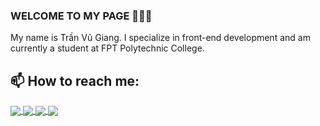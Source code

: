 ### WELCOME TO MY PAGE 👋👋👋
My name is Trần Vũ Giang. I specialize in front-end development and am currently a student at FPT Polytechnic College.<br>
## 📫 How to reach me: 





<a href="https://github.com/TranVuGiang/Amthucsinhvien/">
  <!-- Change the `github-readme-stats.anuraghazra1.vercel.app` to `github-readme-stats.vercel.app`  -->
  <img align="center" src="https://github-readme-stats.vercel.app/api/pin/?username=TranVuGiang&repo=Amthucsinhvien&theme=radical" />
</a>    
<a href="https://github.com/TranVuGiang/QLYNV_HeliumStudio/">
  <!-- Change the `github-readme-stats.anuraghazra1.vercel.app` to `github-readme-stats.vercel.app`  -->
  <img align="center" src="https://github-readme-stats.vercel.app/api/pin/?username=TranVuGiang&repo=QLYNV_HeliumStudio&theme=merko" />
</a>
<a href="https://github.com/TranVuGiang/CrownCoffee/">
  <!-- Change the `github-readme-stats.anuraghazra1.vercel.app` to `github-readme-stats.vercel.app`  -->
  <img align="center" src="https://github-readme-stats.vercel.app/api/pin/?username=TranVuGiang&repo=CrownCoffee&theme=synthwave" />
</a>    
<a href="https://github.com/TranVuGiang/ShoeFoothball/">
  <!-- Change the `github-readme-stats.anuraghazra1.vercel.app` to `github-readme-stats.vercel.app`  -->
  <img align="center" src="https://github-readme-stats.vercel.app/api/pin/?username=TranVuGiang&repo=ShoeFoothball&theme=highcontrast" />
</a>
<!--
<a href="https://github.com/uvipen/Hierarchical-attention-networks-pytorch/">
 Change the `github-readme-stats.anuraghazra1.vercel.app` to `github-readme-stats.vercel.app`
  <img align="center" src="https://github-readme-stats.vercel.app/api/pin/?username=TranVuGiang&repo=Hierarchical-attention-networks-pytorch&theme=dracula" />
</a>    
<a href="https://github.com/uvipen/Photomosaic-generator/">
 Change the `github-readme-stats.anuraghazra1.vercel.app` to `github-readme-stats.vercel.app` 
  <img align="center" src="https://github-readme-stats.vercel.app/api/pin/?username=TranVuGiang&repo=Photomosaic-generator&theme=radical" />
</a>  -->

